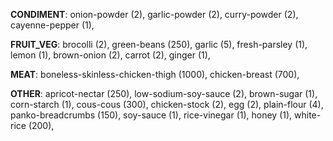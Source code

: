 
**CONDIMENT**:
onion-powder (2), 
garlic-powder (2), 
curry-powder (2), 
cayenne-pepper (1), 

**FRUIT_VEG**:
brocolli (2), 
green-beans (250), 
garlic (5), 
fresh-parsley (1), 
lemon (1), 
brown-onion (2), 
carrot (2), 
ginger (1), 

**MEAT**:
boneless-skinless-chicken-thigh (1000), 
chicken-breast (700), 

**OTHER**:
apricot-nectar (250), 
low-sodium-soy-sauce (2), 
brown-sugar (1), 
corn-starch (1), 
cous-cous (300), 
chicken-stock (2), 
egg (2), 
plain-flour (4), 
panko-breadcrumbs (150), 
soy-sauce (1), 
rice-vinegar (1), 
honey (1), 
white-rice (200), 
